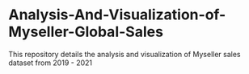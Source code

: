 # Analysis-And-Visualization-of-Myseller-Global-Sales
This repository details the analysis and visualization of Myseller sales dataset from 2019 - 2021
